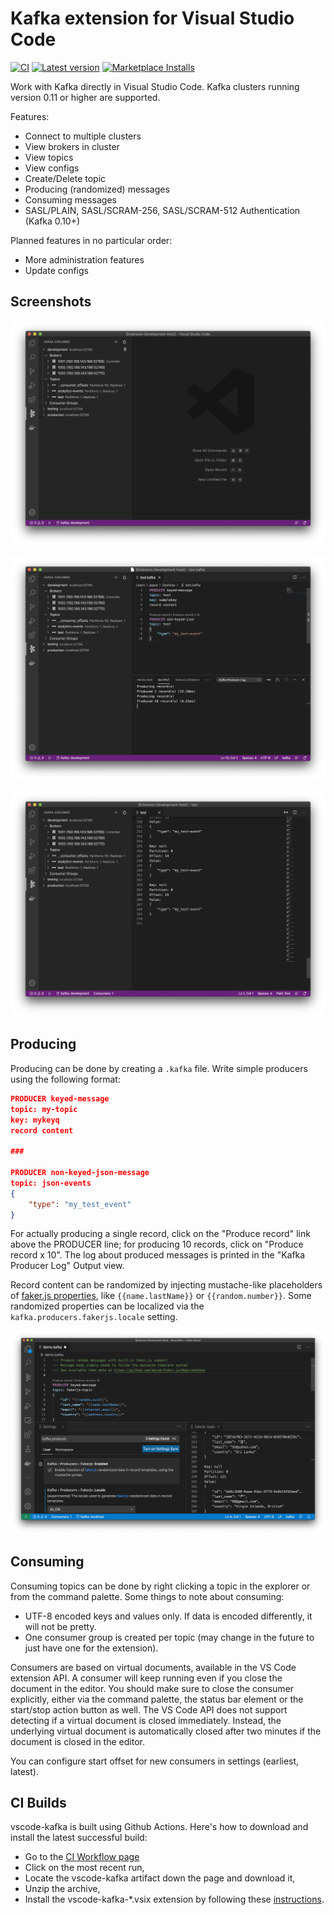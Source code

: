 # Kafka extension for Visual Studio Code

[![CI](https://img.shields.io/github/workflow/status/jlandersen/vscode-kafka/CI/master)](https://github.com/jlandersen/vscode-kafka/actions?query=workflow%3ACI+branch%3Amaster)
[![Latest version](https://img.shields.io/visual-studio-marketplace/v/jeppeandersen.vscode-kafka?color=brightgreen)](https://marketplace.visualstudio.com/items?itemName=jeppeandersen.vscode-kafka)
[![Marketplace Installs](https://img.shields.io/visual-studio-marketplace/i/jeppeandersen.vscode-kafka?logo=Installs)](https://marketplace.visualstudio.com/items?itemName=jeppeandersen.vscode-kafka)

Work with Kafka directly in Visual Studio Code. Kafka clusters running version 0.11 or higher are supported.

Features:
- Connect to multiple clusters
- View brokers in cluster
- View topics
- View configs
- Create/Delete topic
- Producing (randomized) messages
- Consuming messages
- SASL/PLAIN, SASL/SCRAM-256, SASL/SCRAM-512 Authentication (Kafka 0.10+)

Planned features in no particular order:
- More administration features
- Update configs

## Screenshots
![Screenshot-1](assets/screen-1.png)

![Screenshot-2](assets/screen-2.png)

![Screenshot-3](assets/screen-3.png)

## Producing
Producing can be done by creating a `.kafka` file. Write simple producers using the following format:

```json
PRODUCER keyed-message
topic: my-topic
key: mykeyq
record content

###

PRODUCER non-keyed-json-message
topic: json-events
{
    "type": "my_test_event"
}
```

For actually producing a single record, click on the "Produce record" link above the PRODUCER line; for producing 10 records, click on "Produce record x 10".
The log about produced messages is printed in the "Kafka Producer Log" Output view.

Record content can be randomized by injecting mustache-like placeholders of [faker.js properties](https://github.com/Marak/faker.js#api-methods), like ``{{name.lastName}}`` or ``{{random.number}}``. Some randomized properties can be localized via the `kafka.producers.fakerjs.locale` setting.

![Screenshot-4](assets/screen-4.png)

## Consuming
Consuming topics can be done by right clicking a topic in the explorer or from the command palette.  Some things to note about consuming:

* UTF-8 encoded keys and values only. If data is encoded differently, it will not be pretty.
* One consumer group is created per topic (may change in the future to just have one for the extension).

Consumers are based on virtual documents, available in the VS Code extension API. A consumer will keep running even if you close the document in the editor. You should make sure to close the consumer explicitly, either via the command palette, the status bar element or the start/stop action button as well. The VS Code API does not support detecting if a virtual document is closed immediately. Instead, the underlying virtual document is automatically closed after two minutes if the document is closed in the editor.

You can configure start offset for new consumers in settings (earliest, latest).

## CI Builds

vscode-kafka is built using Github Actions. Here's how to download and install the latest successful build:
- Go to the [CI Workflow page](https://github.com/jlandersen/vscode-kafka/actions?query=workflow%3ACI+is%3Asuccess+branch%3Amaster)
- Click on the most recent run,
- Locate the vscode-kafka artifact down the page and download it,
- Unzip the archive,
- Install the vscode-kafka-*.vsix extension by following these [instructions](https://code.visualstudio.com/docs/editor/extension-gallery#_install-from-a-vsix).
